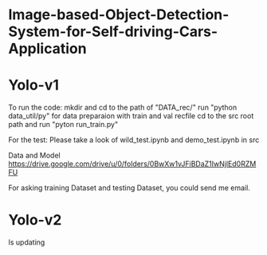 # Image-based-Object-Detection-System-for-Self-driving-Cars-Application
# Yolo-v1

  To run the code:
    mkdir and cd to the path of "DATA_rec/"
    run "python data_util/py" for data preparaion with train and val recfile
    cd to the src root path and run "pyton run_train.py"
  
  For the test:
    Please take a look of wild_test.ipynb and demo_test.ipynb in src
    
Data and Model
https://drive.google.com/drive/u/0/folders/0BwXw1vJFiBDaZ1IwNjlEd0RZMFU

For asking training Dataset and testing Dataset, you could send me email.

# Yolo-v2
Is updating
